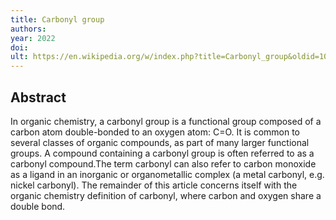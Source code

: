 ```yaml
---
title: Carbonyl group
authors: 
year: 2022
doi: 
ult: https://en.wikipedia.org/w/index.php?title=Carbonyl_group&oldid=1083992451
---
```

## Abstract
In organic chemistry, a carbonyl group is a functional group composed of a carbon atom double-bonded to an oxygen atom: C=O. It is common to several classes of organic compounds, as part of many larger functional groups. A compound containing a carbonyl group is often referred to as a carbonyl compound.The term carbonyl can also refer to carbon monoxide as a ligand in an inorganic or organometallic complex (a metal carbonyl, e.g. nickel carbonyl).
The remainder of this article concerns itself with the organic chemistry definition of carbonyl, where carbon and oxygen share a double bond.
